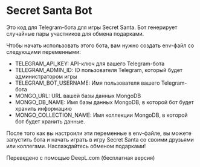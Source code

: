 # Secret Santa Bot

Это код для Telegram-бота для игры Secret Santa. Бот генерирует случайные пары участников для обмена подарками.

Чтобы начать использовать этого бота, вам нужно создать env-файл со следующими переменными:
- TELEGRAM_API_KEY: API-ключ для вашего Telegram-бота
- TELEGRAM_ADMIN_ID: ID пользователя Telegram, который будет администратором игры
- TELEGRAM_BOT_USERNAME: Имя пользователя вашего Telegram-бота
- MONGO_URL: URL вашей базы данных MongoDB
- MONGO_DB_NAME: Имя базы данных MongoDB, в которой бот будет хранить информацию
- MONGO_COLLECTION_NAME: Имя коллекции MongoDB, в которой бот будет хранить данные.

После того как вы настроили эти переменные в env-файле, вы можете запустить бота и начать играть в игру Secret Santa со своими друзьями или коллегами. Наслаждайтесь обменом подарками!

Переведено с помощью DeepL.com (бесплатная версия)
